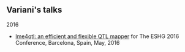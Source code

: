 ## Variani's talks

2016 

* [lme4qtl: an efficient and flexible QTL mapper](http://variani.github.io/talks/2016/01-lme4qtl-eshg16/) for The ESHG 2016 Conference, Barcelona, Spain, May, 2016
